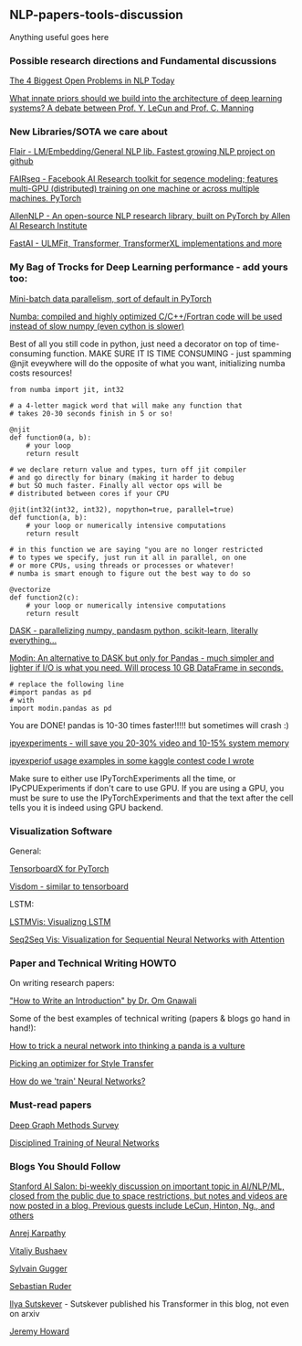 ## NLP-papers-tools-discussion
Anything useful goes here

### Possible research directions and Fundamental discussions

[The 4 Biggest Open Problems in NLP Today](http://ruder.io/4-biggest-open-problems-in-nlp/)

[What innate priors should we build into the architecture of deep learning systems? A debate between Prof. Y. LeCun and Prof. C. Manning](https://www.abigailsee.com/2018/02/21/deep-learning-structure-and-innate-priors.html)

### New Libraries/SOTA we care about

[Flair - LM/Embedding/General NLP lib. Fastest growing NLP project on github](https://github.com/zalandoresearch/flair)

[FAIRseq - Facebook AI Research toolkit for seqence modeling; features multi-GPU (distributed) training on one machine or across multiple machines. PyTorch](https://github.com/pytorch/fairseq)

[AllenNLP - An open-source NLP research library, built on PyTorch by Allen AI Research Institute](https://github.com/allenai/allennlp)

[FastAI - ULMFit, Transformer, TransformerXL implementations and more](https://docs.fast.ai/text.html)

### My Bag of Trocks for Deep Learning performance - add yours too:

[Mini-batch data parallelism, sort of default in PyTorch](https://towardsdatascience.com/speed-up-your-algorithms-part-1-pytorch-56d8a4ae7051)

[Numba: compiled and highly optimized C/C++/Fortran code will be used instead of slow numpy (even cython is slower)](https://towardsdatascience.com/speed-up-your-algorithms-part-2-numba-293e554c5cc1)


Best of all you still code in python, just need a decorator on top of time-consuming function. MAKE SURE IT IS TIME CONSUMING - just spamming @njit eveywhere will do the opposite of what you want, initializing numba costs resources!

```
from numba import jit, int32

# a 4-letter magick word that will make any function that
# takes 20-30 seconds finish in 5 or so!

@njit
def function0(a, b):
    # your loop 
    return result
    
# we declare return value and types, turn off jit compiler 
# and go directly for binary (making it harder to debug 
# but SO much faster. Finally all vector ops will be 
# distributed between cores if your CPU
    
@jit(int32(int32, int32), nopython=true, parallel=true)
def function(a, b):
    # your loop or numerically intensive computations
    return result

# in this function we are saying "you are no longer restricted
# to types we specify, just run it all in parallel, on one
# or more CPUs, using threads or processes or whatever!
# numba is smart enough to figure out the best way to do so

@vectorize
def function2(c):
    # your loop or numerically intensive computations
    return result
```

[DASK - parallelizing numpy, pandasm python, scikit-learn, literally everything...](https://towardsdatascience.com/speeding-up-your-algorithms-part-4-dask-7c6ed79994ef)

[Modin: An alternative to DASK but only for Pandas - much simpler and lighter if I/O is what you need. Will process 10 GB DataFrame in seconds.](https://github.com/modin-project/modin)
```
# replace the following line
#import pandas as pd
# with
import modin.pandas as pd
```

You are DONE! pandas is 10-30 times faster!!!!! but sometimes will crash :)

[ipyexperiments - will save you 20-30% video and 10-15% system memory](https://github.com/stas00/ipyexperiments)

[ipyexperiof usage examples in some kaggle contest code I wrote](https://github.com/arjunnlp/NLP-papers-tools-discussion/blob/master/preprocess-dainis.ipynb)

Make sure to either use IPyTorchExperiments all the time, or IPyCPUExperiments if don't care to use GPU. If you are using a GPU, you must be sure to use the IPyTorchExperiments and that the text after the cell tells you it is indeed using GPU backend.

### Visualization Software

General:

[TensorboardX for PyTorch](https://github.com/arjunnlp/tensorboardX)

[Visdom - similar to tensorboard](https://github.com/arjunnlp/visdom)

LSTM:

[LSTMVis: Visualizng LSTM](https://github.com/HendrikStrobelt/LSTMVis)

[Seq2Seq Vis: Visualization for Sequential Neural Networks with Attention](https://github.com/HendrikStrobelt/Seq2Seq-Vis)

### Paper and Technical Writing HOWTO

On writing research papers:

["How to Write an Introduction" by Dr. Om Gnawali](http://www2.cs.uh.edu/~gnawali/courses/cosc6321-s17/hw7.html)

Some of the best examples of technical writing (papers & blogs go hand in hand!):

[How to trick a neural network into thinking a panda is a vulture](https://codewords.recurse.com/issues/five/why-do-neural-networks-think-a-panda-is-a-vulture)

[Picking an optimizer for Style Transfer](https://blog.slavv.com/picking-an-optimizer-for-style-transfer-86e7b8cba84b)

[How do we 'train' Neural Networks?](https://towardsdatascience.com/how-do-we-train-neural-networks-edd985562b73)

### Must-read papers
[Deep Graph Methods Survey](https://arxiv.org/pdf/1901.00596.pdf)

[Disciplined Training of Neural Networks](https://arxiv.org/abs/1803.09820)

### Blogs You Should Follow

[Stanford AI Salon: bi-weekly discussion on important topic in AI/NLP/ML, closed from the public due to space restrictions, but notes and videos are now posted in a blog. Previous guests include LeCun, Hinton, Ng., and others](http://ai.stanford.edu/blog/)

[Anrej Karpathy](https://medium.com/@karpathy)

[Vitaliy Bushaev](https://towardsdatascience.com/@bushaev)

[Sylvain Gugger](https://sgugger.github.io/)

[Sebastian Ruder](http://ruder.io/)

[Ilya Sutskever](https://blog.openai.com/tag/ilya-sutskever/) - Sutskever published his Transformer in this blog, not even on arxiv

[Jeremy Howard](https://twitter.com/jeremyphoward) 
